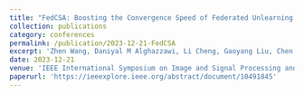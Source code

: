 ```yaml
---
title: "FedCSA: Boosting the Convergence Speed of Federated Unlearning under Data Heterogeneity"
collection: publications
category: conferences
permalink: /publication/2023-12-21-FedCSA
excerpt: 'Zhen Wang, Daniyal M Alghazzawi, Li Cheng, Gaoyang Liu, Chen Wang, Zeng Cheng, Yang Yang'
date: 2023-12-21
venue: 'IEEE International Symposium on Image and Signal Processing and Analysis (ISPA)'
paperurl: 'https://ieeexplore.ieee.org/abstract/document/10491845'
---
```

